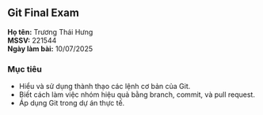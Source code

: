 ## Git Final Exam
**Họ tên:** Trương Thái Hưng  
**MSSV:** 221544  
**Ngày làm bài:** 10/07/2025  

### Mục tiêu
- Hiểu và sử dụng thành thạo các lệnh cơ bản của Git.  
- Biết cách làm việc nhóm hiệu quả bằng branch, commit, và pull request.  
- Áp dụng Git trong dự án thực tế.
